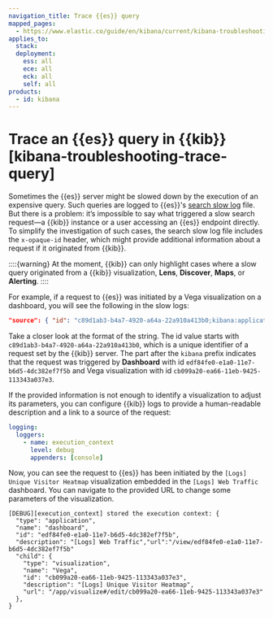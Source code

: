 ```yaml
---
navigation_title: Trace {{es}} query
mapped_pages:
  - https://www.elastic.co/guide/en/kibana/current/kibana-troubleshooting-trace-query.html
applies_to:
  stack:
  deployment:
    ess: all
    ece: all
    eck: all
    self: all
products:
  - id: kibana
---
```


# Trace an {{es}} query in {{kib}} [kibana-troubleshooting-trace-query]

Sometimes the {{es}} server might be slowed down by the execution of an expensive query. Such queries are logged to {{es}}'s [search slow log](elasticsearch://reference/elasticsearch/index-settings/slow-log.md#search-slow-log) file. But there is a problem: it’s impossible to say what triggered a slow search request—a {{kib}} instance or a user accessing an {{es}} endpoint directly. To simplify the investigation of such cases, the search slow log file includes the `x-opaque-id` header, which might provide additional information about a request if it originated from {{kib}}.

::::{warning}
At the moment, {{kib}} can only highlight cases where a slow query originated from a {{kib}} visualization, **Lens**, **Discover**, **Maps**, or **Alerting**.
::::


For example, if a request to {{es}} was initiated by a Vega visualization on a dashboard, you will see the following in the slow logs:

```json
"source": { "id": "c89d1ab3-b4a7-4920-a64a-22a910a413b0;kibana:application:dashboard:edf84fe0-e1a0-11e7-b6d5-4dc382ef7f5b;visualization:Vega:cb099a20-ea66-11eb-9425-113343a037e3" }
```

Take a closer look at the format of the string. The id value starts with  `c89d1ab3-b4a7-4920-a64a-22a910a413b0`, which is a unique identifier of a request set by the {{kib}} server. The part after the `kibana` prefix indicates that the request was triggered by **Dashboard** with id `edf84fe0-e1a0-11e7-b6d5-4dc382ef7f5b` and Vega visualization with id `cb099a20-ea66-11eb-9425-113343a037e3`.

If the provided information is not enough to identify a visualization to adjust its parameters, you can configure {{kib}} logs to provide a human-readable description and a link to a source of the request:

```yaml
logging:
  loggers:
    - name: execution_context
      level: debug
      appenders: [console]
```

Now, you can see the request to {{es}} has been initiated by the `[Logs] Unique Visitor Heatmap` visualization embedded in the `[Logs] Web Traffic` dashboard. You can navigate to the provided URL to change some parameters of the visualization.

```text
[DEBUG][execution_context] stored the execution context: {
  "type": "application",
  "name": "dashboard",
  "id": "edf84fe0-e1a0-11e7-b6d5-4dc382ef7f5b",
  "description": "[Logs] Web Traffic","url":"/view/edf84fe0-e1a0-11e7-b6d5-4dc382ef7f5b"
  "child": {
    "type": "visualization",
    "name": "Vega",
    "id": "cb099a20-ea66-11eb-9425-113343a037e3",
    "description": "[Logs] Unique Visitor Heatmap",
    "url": "/app/visualize#/edit/cb099a20-ea66-11eb-9425-113343a037e3"
  },
}
```

